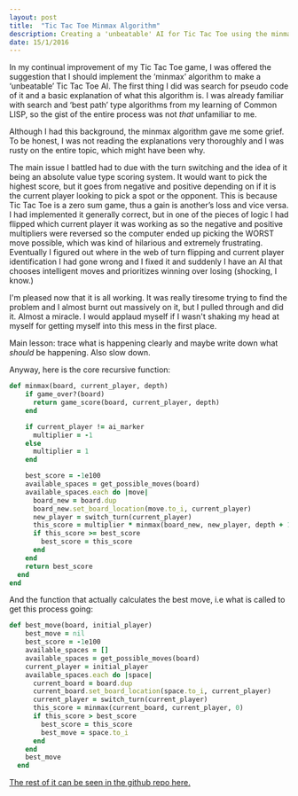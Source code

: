 ```yaml
---
layout: post
title:  "Tic Tac Toe Minmax Algorithm"
description: Creating a 'unbeatable' AI for Tic Tac Toe using the minmax algorithm
date: 15/1/2016
---
```


In my continual improvement of my Tic Tac Toe game, I was offered the suggestion that I should implement the ‘minmax’ algorithm to make a ‘unbeatable’ Tic Tac Toe AI. The first thing I did was search for pseudo code of it and a basic explanation of what this algorithm is. I was already familiar with search and ‘best path’ type algorithms from my learning of Common LISP, so the gist of the entire process was not *that* unfamiliar to me.

Although I had this background, the minmax algorithm gave me some grief. To be honest, I was not reading the explanations very thoroughly and I was rusty on the entire topic, which might have been why.

The main issue I battled had to due with the turn switching and the idea of it being an absolute value type scoring system. It would want to pick the highest score, but it goes from negative and positive depending on if it is the current player looking to pick a spot or the opponent. This is because Tic Tac Toe is a zero sum game, thus a gain is another’s loss and vice versa. I had implemented it generally correct, but in one of the pieces of logic I had flipped which current player it was working as so the negative and positive multipliers were reversed so the computer ended up picking the WORST move possible, which was kind of hilarious and extremely frustrating. Eventually I figured out where in the web of turn flipping and current player identification I had gone wrong and I fixed it and suddenly I have an AI that chooses intelligent moves and prioritizes winning over losing (shocking, I know.)

I'm pleased now that it is all working. It was really tiresome trying to find the problem and I almost burnt out massively on it, but I pulled through and did it. Almost a miracle. I would applaud myself if I wasn't shaking my head at myself for getting myself into this mess in the first place.

Main lesson: trace what is happening clearly and maybe write down what *should* be happening. Also slow down.

Anyway, here is the core recursive function:

```ruby
def minmax(board, current_player, depth)
    if game_over?(board)
      return game_score(board, current_player, depth)
    end

    if current_player != ai_marker
      multiplier = -1
    else
      multiplier = 1
    end

    best_score = -1e100
    available_spaces = get_possible_moves(board)
    available_spaces.each do |move|
      board_new = board.dup
      board_new.set_board_location(move.to_i, current_player)
      new_player = switch_turn(current_player)
      this_score = multiplier * minmax(board_new, new_player, depth + 1)
      if this_score >= best_score
        best_score = this_score
      end
    end
    return best_score
  end
end
```

And the function that actually calculates the best move, i.e what is called to get this process going:

```ruby
def best_move(board, initial_player)
    best_move = nil
    best_score = -1e100
    available_spaces = []
    available_spaces = get_possible_moves(board)
    current_player = initial_player
    available_spaces.each do |space|
      current_board = board.dup
      current_board.set_board_location(space.to_i, current_player)
      current_player = switch_turn(current_player)
      this_score = minmax(current_board, current_player, 0)
      if this_score > best_score
        best_score = this_score
        best_move = space.to_i
      end
    end
    best_move
  end
```

[The rest of it can be seen in the github repo here.](https://github.com/ssunday/tictactoeRuby/blob/master/lib/tic_tac_toe_ai.rb)

